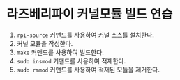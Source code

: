 # 라즈베리파이 커널모듈 빌드 연습

1. `rpi-source` 커맨드를 사용하여 커널 소스를 설치한다.
2. 커널 모듈을 작성한다.
3. `make` 커맨드를 사용하여 빌드한다.
4. `sudo insmod` 커맨드를 사용하여 적재한다.
5. `sudo rmmod` 커맨드를 사용하여 적재된 모듈을 제거한다.